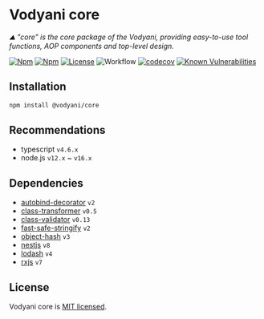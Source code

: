 # Vodyani core

*⛰  "core" is the core package of the Vodyani, providing easy-to-use tool functions, AOP components and top-level design.*

[![Npm](https://img.shields.io/npm/v/@vodyani/core)](https://www.npmjs.com/package/@vodyani/core)
[![Npm](https://img.shields.io/npm/dm/@vodyani/core)](https://www.npmjs.com/package/@vodyani/core)
[![License](https://img.shields.io/github/license/vodyani/core)](LICENSE)
![Workflow](https://github.com/vodyani/core/actions/workflows/release.yml/badge.svg)
[![codecov](https://codecov.io/gh/vodyani/core/branch/main/graph/badge.svg?token=YHBHSZH5PB)](https://codecov.io/gh/vodyani/core)
[![Known Vulnerabilities](https://snyk.io/test/github/vodyani/core/badge.svg?targetFile=package.json)](https://snyk.io/test/github/vodyani/core?targetFile=package.json)

## Installation

```sh
npm install @vodyani/core
```

## Recommendations

- typescript `v4.6.x`
- node.js `v12.x` ~ `v16.x`

## Dependencies

- [autobind-decorator](https://github.com/andreypopp/autobind-decorator) `v2`
- [class-transformer](https://github.com/typestack/class-transformer) `v0.5`
- [class-validator](https://github.com/typestack/class-validator) `v0.13`
- [fast-safe-stringify](https://github.com/davidmarkclements/fast-safe-stringify) `v2`
- [object-hash](https://github.com/puleos/object-hash) `v3`
- [nestjs](https://github.com/nestjs) `v8`
- [lodash](https://github.com/lodash/lodash) `v4`
- [rxjs](https://github.com/ReactiveX/rxjs) `v7`

## License

Vodyani core is [MIT licensed](LICENSE).
